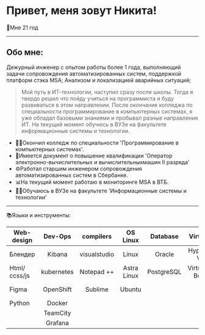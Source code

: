 <H1>Привет, меня зовут Никита!</H1>
<p>👤Мне 21 год</p>
	
---

<h2>Обо мне:</h2>

<p> Дежурный инженер с опытом работы более 1 года, выполняющий задачи сопровождения автоматизированных систем,
поддержкой платформ стэка MSA; Анализом и локализацией аварийных ситуаций;

> Мой путь в ИТ-технологии, наступил сразу после школы. Тогда я твердо решил что пойду учиться на программиста и буду развиваться в этом направлении. После окончания колледжа по специальности программирование в компьютерных системах, я уже обладал базовыми знаниями и пробывал разные направления ИТ. На текущий момент обучюсь в ВУЗе на факультете информационные системы и технологии.</p>

- 🧑‍🎓Окончил колледж по специальности 'Программирование в компьютерных системах'.
- 🧰Имеется документ о повышение квалификации 'Оператор электронно-вычислительных и вычислительныхмашин II разряда'
- ⚙️Работал старшим инженером сопровождения автоматизированных систем в Сбербанке.
- 📊На текущий момент работаю в мониторинге MSA в ВТБ.
- 👨‍🎓Обучаюсь в ВУЗе на факультете 'Информационные системы и технологии'

---

</h2>📚Языки и инструменты:</h2>

| Web-design    | Dev-Ops            | compilers   | OS Linux   | Database  | Virtual	 | Other	         |
| ------------- |:------------------:| :----------:|:----------:|:---------:|:----------:|----------------------:|
| Блендер       | Kibana	     | visualstudio| Linux      | Oracle    | Hyper-V	 | Atlassian Confluence  |
| Html/сcss/js  | kubernetes	     | Notepad ++  | Astra Linux| PostgreSQL| Virtual-Box| Service managemen     |
| Figma		| OpenShift          | Sublime	   | Ubuntu	| 	    | 		 | jira service managemen|
| Python	| Docker             | 		   | 		| 	    | 		 | 			 |
| 		| TeamCity           | 		   | 		| 	    | 		 | 			 |
| 		| Grafana            | 		   | 		| 	    | 		 | 			 |
